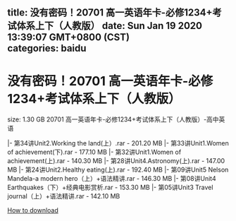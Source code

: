 
title: 没有密码！20701 高一英语年卡-必修1234+考试体系上下（人教版）
date: Sun Jan 19 2020 13:39:07 GMT+0800 (CST)    
categories: baidu
---

# 没有密码！20701 高一英语年卡-必修1234+考试体系上下（人教版）
size: 1.30 GB
 20701 高一英语年卡-必修1234+考试体系上下（人教版）-高中英语
 
|- 第34讲Unit2.Working the land(上）.rar - 201.20 MB
|- 第33讲Unit1.Women of achievement(下).rar - 177.10 MB
|- 第32讲Unit1.Women of achievement(上).rar - 140.30 MB
|- 第28讲Unit4.Astronomy(上).rar - 147.00 MB
|- 第24讲Unit2.Healthy eating(上).rar - 192.40 MB
|- 第09讲Unit5 Nelson Mandela-a modern hero（上）+语法精讲.rar - 146.30 MB
|- 第08讲Unit4 Earthquakes（下）+经典电影赏析.rar - 153.30 MB
|- 第05讲Unit3 Travel journal（上）+语法精讲.rar - 142.10 MB

[How to download](https://bpcam.bemobtrk.com/go/2ceec3aa-1ca2-46d6-b9ff-aaa5c184517c?jno=1084)